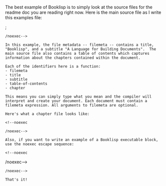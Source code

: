 <!--bl
(filemeta
    (title "Examples"))
/bl-->

The best example of Booklisp is to simply look at the source files for the readme doc you are reading right now.  Here is the main source file as I write this examples file:

<!--noexec
```
<!--bl
(filemeta
    (title "Booklisp")
    (subtitle "A Language for Building Documents"))

(table-of-contents
    (chapter "./readme-source/chapters/introduction.md")
    (chapter "./readme-source/chapters/examples.md")
)
/bl-->;
```
/noexec-->

In this example, the file metadata -- filemeta -- contains a title, "Booklisp", and a subtitle "A Language for Building Documents".  The main source file also contains a table of contents which captures information about the chapters contained within the document.

Each of the identifiers here is a function:
- filemeta
- title
- subtitle
- table-of-contents
- chapter

This means you can simply type what you mean and the compiler will interpret and create your document. Each document must contain a filemeta expression. All arguments to filemeta are optional.

Here's what a chapter file looks like:

<!--noexec
```
<!--bl
(filemeta
    (title "My Chapter"))

In this chapter, we look at an example of a chapter example. ;-)
/bl-->
```
/noexec-->

Also, if you want to write an example of a Booklisp executable block, use the noexec escape sequence:

<!--noexec
```
<!--noexec
<!--bl
(define! "do-not-execute" "This will not execute.")
/bl-->
/noexec-->
```
/noexec-->

That's it!